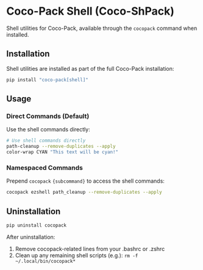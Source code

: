 # Coco-Pack Shell (Coco-ShPack)

Shell utilities for Coco-Pack, available through the `cocopack` command when installed.

## Installation

Shell utilities are installed as part of the full Coco-Pack installation:
```bash
pip install "coco-pack[shell]"
```

## Usage

### Direct Commands (Default)

Use the shell commands directly:

```bash
# Use shell commands directly
path-cleanup --remove-duplicates --apply
color-wrap CYAN "This text will be cyan!"
```

### Namespaced Commands

Prepend `cocopack` `{subcommand}` to access the shell commands:

```bash
cocopack ezshell path_cleanup --remove-duplicates --apply
```

## Uninstallation

```bash
pip uninstall cocopack
```

After uninstallation:
1. Remove cocopack-related lines from your .bashrc or .zshrc
2. Clean up any remaining shell scripts (e.g.): `rm -f ~/.local/bin/cocopack*`
